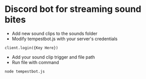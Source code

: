 ﻿# Discord bot for streaming sound bites

- Add new sound clips to the sounds folder
- Modify tempestbot.js with your server's credentials 
```
client.login({Key Here})
```
- Add your sound clip trigger and file path
- Run file with command 
```
node tempestbot.js
```
